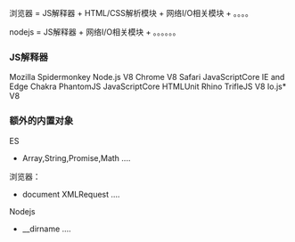 浏览器 = JS解释器 + HTML/CSS解析模块 + 网络I/O相关模块 + 。。。。

nodejs = JS解释器 + 网络I/O相关模块 + 。。。。。。

### JS解释器
Mozilla	    Spidermonkey
Node.js	    V8
Chrome	    V8
Safari	    JavaScriptCore
IE and Edge	Chakra
PhantomJS	JavaScriptCore
HTMLUnit	Rhino
TrifleJS	V8
Io.js*	    V8

### 额外的内置对象
ES
- Array,String,Promise,Math ....

浏览器：
- document  XMLRequest ....

Nodejs
- __dirname ....
